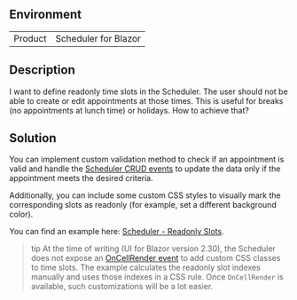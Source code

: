 
## Environment
<table>
<tbody>
<tr>
<td>Product</td>
<td>Scheduler for Blazor</td>
</tr>
</tbody>
</table>

## Description

I want to define readonly time slots in the Scheduler. The user should not be able to create or edit appointments at those times. This is useful for breaks (no appointments at lunch time) or holidays. How to achieve that?

## Solution

You can implement custom validation method to check if an appointment is valid and handle the [Scheduler CRUD events](slug:scheduler-appointments-edit) to update the data only if the appointment meets the desired criteria.

Additionally, you can include some custom CSS styles to visually mark the corresponding slots as readonly (for example, set a different background color).

You can find an example here: [Scheduler - Readonly Slots](https://github.com/telerik/blazor-ui/tree/master/scheduler/readonly-slots).

>tip At the time of writing (UI for Blazor version 2.30), the Scheduler does not expose an [OnCellRender event](https://feedback.telerik.com/blazor/1521973-oncellrender-event) to add custom CSS classes to time slots. The example calculates the readonly slot indexes manually and uses those indexes in a CSS rule. Once `OnCellRender` is available, such customizations will be a lot easier.